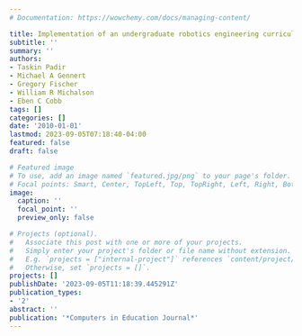 ```yaml
---
# Documentation: https://wowchemy.com/docs/managing-content/

title: Implementation of an undergraduate robotics engineering curriculum
subtitle: ''
summary: ''
authors:
- Taskin Padir
- Michael A Gennert
- Gregory Fischer
- William R Michalson
- Eben C Cobb
tags: []
categories: []
date: '2010-01-01'
lastmod: 2023-09-05T07:18:40-04:00
featured: false
draft: false

# Featured image
# To use, add an image named `featured.jpg/png` to your page's folder.
# Focal points: Smart, Center, TopLeft, Top, TopRight, Left, Right, BottomLeft, Bottom, BottomRight.
image:
  caption: ''
  focal_point: ''
  preview_only: false

# Projects (optional).
#   Associate this post with one or more of your projects.
#   Simply enter your project's folder or file name without extension.
#   E.g. `projects = ["internal-project"]` references `content/project/deep-learning/index.md`.
#   Otherwise, set `projects = []`.
projects: []
publishDate: '2023-09-05T11:18:39.445291Z'
publication_types:
- '2'
abstract: ''
publication: '*Computers in Education Journal*'
---
```

